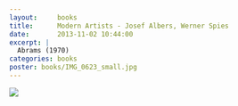 ```yaml
---
layout:     books
title:      Modern Artists - Josef Albers, Werner Spies
date:       2013-11-02 10:44:00
excerpt: |
  Abrams (1970)
categories: books
poster: books/IMG_0623_small.jpg
---
```


<div class="grid_12">
  <img src="{% asset_path books/IMG_0623.jpg %}" />
</div>

